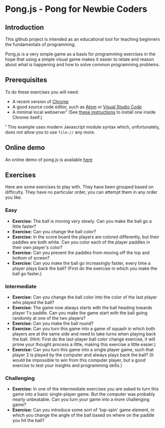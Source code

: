 
# Pong.js - Pong for Newbie Coders

## Introduction

This github project is intended as an educational tool for teaching beginners the fundamentals of programming.

Pong.js is a very simple game as a basis for programming exercises in the hope that using a simple visual game makes it easier to relate and reason about what is happening and how to solve common programming problems.

## Prerequisites

To do these exercises you will need:

* A recent version of [Chrome](https://www.google.com/chrome/)
* A good source code editor, such as [Atom](https://atom.io/) or [Visual Studio Code](https://code.visualstudio.com/)
* A minimal local webserver¹ (See [these instructions](doc/webserver-installation.md) to install one inside Chrome itself.)

¹ This example uses modern Javascript module syntax which, unfortunately, does not allow you to use `file://` any more.

## Online demo

An online demo of pong.js is available [here](https://eleotlecram.github.io/pong.js/pong.html)

## Exercises

Here are some exercises to play with. They have been grouped based on difficulty. They have no particular order, you can attempt them in any order you like.

### Easy

* **Exercise:** The ball is moving very slowly. Can you make the ball go a little faster?
* **Exercise:** Can you change the ball color?
* **Exercise:** In the score board the players are colored differently, but their paddles are both white. Can you color each of the player paddles in their own player's color?
* **Exercise:** Can you prevent the paddles from moving off the top and bottom of screen?
* **Exercise:** Can you make the ball go increasingly faster, every time a player plays back the ball? (First do the exercise in which you make the ball go faster.)

### Intermediate

* **Exercise:** Can you change the ball color into the color of the last player who played the ball?
* **Exercise:** The game now always starts with the ball heading towards player 1's paddle. Can you make the game start with the ball going randomly at one of the two players?
* **Exercise:** Can you make the ball round?
* **Exercise:** Can you turn this game into a game of squash in which both players are at the same side and need to take turns when playing back the ball. (Hint: First do the last-player ball color change exercise, it will prime your thought process a little, making this exercise a little easier.)
* **Exercise:** Can you turn this game into a single player game, such that player 2 is played by the computer and always plays back the ball? (It would be impossible to win from this computer player, but a good exercise to test your insights and programming skills.)

### Challenging
* **Exercise:** In one of the intermediate exercises you are asked to turn this game into a basic single-player game. But the computer was probably nearly unbeatable. Can you turn your game into a more challenging game?
* **Exercise:** Can you introduce some sort of 'top-spin' game element, in which you change the angle of the ball based on where on the paddle you hit the ball?
